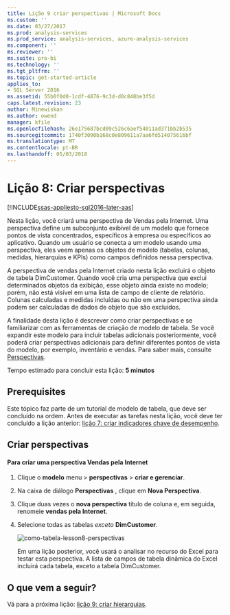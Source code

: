 ```yaml
---
title: Lição 9 criar perspectivas | Microsoft Docs
ms.custom: ''
ms.date: 03/27/2017
ms.prod: analysis-services
ms.prod_service: analysis-services, azure-analysis-services
ms.component: ''
ms.reviewer: ''
ms.suite: pro-bi
ms.technology: ''
ms.tgt_pltfrm: ''
ms.topic: get-started-article
applies_to:
- SQL Server 2016
ms.assetid: 55b0f0d0-1cdf-4876-9c3d-d0c848be3f5d
caps.latest.revision: 23
author: Minewiskan
ms.author: owend
manager: kfile
ms.openlocfilehash: 26e175687bcd09c526c6aef54011ad371bb2b535
ms.sourcegitcommit: 1740f3090b168c0e809611a7aa6fd514075616bf
ms.translationtype: MT
ms.contentlocale: pt-BR
ms.lasthandoff: 05/03/2018
---
```

# <a name="lesson-8-create-perspectives"></a>Lição 8: Criar perspectivas
[!INCLUDE[ssas-appliesto-sql2016-later-aas](../includes/ssas-appliesto-sql2016-later-aas.md)]

Nesta lição, você criará uma perspectiva de Vendas pela Internet. Uma perspectiva define um subconjunto exibível de um modelo que fornece pontos de vista concentrados, específicos à empresa ou específicos ao aplicativo. Quando um usuário se conecta a um modelo usando uma perspectiva, eles veem apenas os objetos de modelo (tabelas, colunas, medidas, hierarquias e KPIs) como campos definidos nessa perspectiva.  
  
A perspectiva de vendas pela Internet criado nesta lição excluirá o objeto de tabela DimCustomer. Quando você cria uma perspectiva que exclui determinados objetos da exibição, esse objeto ainda existe no modelo; porém, não está visível em uma lista de campo de cliente de relatório. Colunas calculadas e medidas incluídas ou não em uma perspectiva ainda podem ser calculadas de dados de objeto que são excluídos.  
  
A finalidade desta lição é descrever como criar perspectivas e se familiarizar com as ferramentas de criação de modelo de tabela. Se você expandir este modelo para incluir tabelas adicionais posteriormente, você poderá criar perspectivas adicionais para definir diferentes pontos de vista do modelo, por exemplo, inventário e vendas. Para saber mais, consulte [Perspectivas](../analysis-services/tabular-models/perspectives-ssas-tabular.md).  
  
Tempo estimado para concluir esta lição: **5 minutos**  
  
## <a name="prerequisites"></a>Prerequisites  
Este tópico faz parte de um tutorial de modelo de tabela, que deve ser concluído na ordem. Antes de executar as tarefas nesta lição, você deve ter concluído a lição anterior: [lição 7: criar indicadores chave de desempenho](../analysis-services/lesson-7-create-key-performance-indicators.md).  
  
## <a name="create-perspectives"></a>Criar perspectivas  
  
#### <a name="to-create-an-internet-sales-perspective"></a>Para criar uma perspectiva Vendas pela Internet  
  
1.  Clique o **modelo** menu > **perspectivas** > **criar e gerenciar**.  
  
2.  Na caixa de diálogo **Perspectivas** , clique em **Nova Perspectiva**.  
  
3.  Clique duas vezes o **nova perspectiva** título de coluna e, em seguida, renomeie **vendas pela Internet**.  
  
4.  Selecione todas as tabelas *exceto* **DimCustomer**.  
  
    ![como-tabela-lesson8-perspectivas](../analysis-services/media/as-tabular-lesson8-perspectives.png)
  
    Em uma lição posterior, você usará o analisar no recurso do Excel para testar esta perspectiva. A lista de campos de tabela dinâmica do Excel incluirá cada tabela, exceto a tabela DimCustomer.  

## <a name="whats-next"></a>O que vem a seguir?
Vá para a próxima lição: [lição 9: criar hierarquias](../analysis-services/lesson-9-create-hierarchies.md).
  
  
  
  
